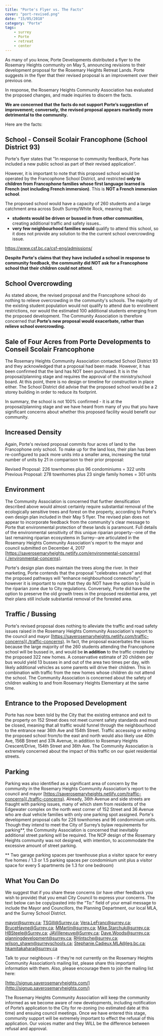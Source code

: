 ```yaml
---
title: "Porte's Flyer vs. The Facts"
cover: "port-revised.png"
date: "15/05/2018"
category: "Porte"
tags:
    - surrey
    - Porte
    - retreat
    - center
---
```


As many of you know, Porte Developments distributed a flyer to the Rosemary Heights community on May 5, announcing revisions to their development proposal for the Rosemary Heights Retreat Lands.  Porte suggests in the flyer that their revised proposal is an improvement over their previous one. 

In response, the Rosemary Heights Community Association has evaluated the proposed changes, and made inquiries to discern the facts.  

**We are concerned that the facts do not support Porte’s suggestion of improvement; conversely, the revised proposal appears markedly more detrimental to the community.**


Here are the facts:

## School - Conseil Scolair Francophone (School District 93)

Porte's flyer states that "In response to community feedback, Porte has included a new public school as part of their revised application”.  


However, it is important to note that this proposed school would be operated by the Francophone School District, and restricted **only to children from Francophone families whose first language learned is French (not including French immersion)**.  This is **NOT a French immersion school**.

The proposed school would have a capacity of 260 students and a large catchment area across South Surrey/White Rock, meaning that:
* **students would be driven or bussed in from other communities**, creating additional traffic and safety issues..
* **very few neighbourhood families would** qualify to attend this school, so it does not provide any solution to the the current school overcrowding issue. 

[https://www.csf.bc.ca/csf-eng/admissions/ ](https://www.csf.bc.ca/csf-eng/admissions/)  

**Despite Porte's claims that they have included a school in response to community feedback, the community did NOT ask for a Francophone school that their children could not attend.**

## School Overcrowding

As stated above, the revised proposal and the Francophone school do nothing to relieve overcrowding in the community's schools.  The majority of the existing student population would not qualify to attend due to enrollment restrictions, nor would the estimated 100 additional students emerging from the proposed development.  The Community Association is therefore concerned that **Porte’s new proposal would exacerbate, rather than relieve school overcrowding.** 
 
## Sale of Four Acres from Porte Developments to Conseil Scolair Francophone

The Rosemary Heights Community Association contacted School District 93 and they acknowledged that a proposal had been made.  However, it has been confirmed that the land has NOT been purchased.  It is in the proposal/planning stage and requires the approval of the ministry/school board.  At this point, there is no design or timeline for construction in place either.  The School District did advise that the proposed school would be a 2 storey building in order to reduce its footprint. 

In summary, the school is not 100% confirmed - it is at the proposal/planning stage and we have heard from many of you that you have significant concerns about whether this proposed facility would benefit our community.

## Increased Density
Again, Porte's revised proposal commits four acres of land to the Francophone only school.  To make up for the land loss, their plan has been re-configured to pack more units into a smaller area, increasing the total number of units by 21 in comparison to their prior proposal:

Revised Proposal:  226 townhomes plus 96 condominiums = 322 units
Previous Proposal: 278 townhomes plus 23 single family homes = 301 units


## Environment

The Community Association is concerned that further densification described above would almost certainly require substantial removal of the ecologically sensitive trees and forest on the property, according to Porte's own design plan included in their May 5 flyer.  The revised plan does not appear to incorporate feedback from the community's clear message to Porte that environmental protection of these lands is paramount. Full details of the environmental sensitivity of this unique riparian property--one of the last remaining riparian ecosystems in Surrey--are articulated in the Rosemary Heights Community Association's report to the mayor and council submitted on December 4, 2017 
[https://saverosemaryheights.netlify.com/environmental-concerns](./environmental-concerns).  

Porte's design plan does maintain the trees along the river.  In their marketing, Porte contends that the proposal "celebrates nature" and that the proposed pathways will “enhance neighbourhood connectivity”, however it is important to note that they do NOT have the option to build in the riparian zone due to City regulations.  Conversely, Porte did have the option to preserve the old growth trees in the proposed residential area, yet their plans still include substantial removal of the forested area.


## Traffic / Bussing

Porte's revised proposal does nothing to alleviate the traffic and road safety issues raised in the Rosemary Heights Community Association's report to the council and mayor [https://saverosemaryheights.netlify.com/traffic-concerns](./traffic-concerns).  In fact, the proposal exacerbates the issues because the large majority of the 260 students attending the Francophone school will be bussed in, and would be **in addition** to the traffic created by the proposed 322 new homes.  A conservative estimate of 20 children per bus would yield 13 busses in and out of the area two times per day, with likely additional vehicles as some parents will drive their children.  This in combination with traffic from the new homes whose children do not attend the school.  The Community Association is concerned about the safety of children walking to and from Rosemary Heights Elementary at the same time.

## Entrance to the Proposed Development

Porte has now been told by the City that the existing entrance and exit to the property on 152 Street does not meet current safety standards and must be closed, meaning that all traffic would funnel through the neighbourhood to the entrance near 36th Ave and 154th Street.  Traffic accessing or exiting the proposed school from/to the east and north would also likely use 40th Ave, 156B Street and 37A Avenue, in addition to Rosemary Heights Crescent/Drive, 154th Street and 36th Ave.  The Community Association is extremely concerned about the impact of this traffic on our quiet residential streets.

  
## Parking

Parking was also identified as a significant area of concern by the community in the Rosemary Heights Community Association's report to the council and mayor  [https://saverosemaryheights.netlify.com/traffic-concerns](./traffic-concerns).  Already, 36th Avenue and side streets are fraught with parking issues, many of which stem from residents of the Edgewater complex on the north west corner of 152 Street and 36 Avenue who are dual vehicle families with only one parking spot assigned.  Porte's development proposal calls for 226 townhomes and 96 condominium units. Though they intend to meet the City of Surrey’s bylaw requirements for parking**, the Community Association is concerned that inevitably additional street parking will be required.  The NCP design of the Rosemary Heights community was not designed, with intention, to accommodate the excessive amount of street parking.

** Two garage parking spaces per townhouse plus a visitor space for every five homes / 1.3 or 1.5 parking spaces per condominium unit plus a visitor space for every 5 apartments (ie 1.3 for one bedroom)

## What You Can Do

We suggest that if you share these concerns (or have other feedback you wish to provide) that you email City Council to express your concerns.  The text below can be copy/pasted into the “To:” field of your email message to include the Mayor and Councillors, the Planning Department, our local MLA, and the Surrey School District.

mayor@surrey.ca; TSGill@Surrey.ca; Vera.LeFranc@surrey.ca; BruceHayne@Surrey.ca; MMartin@surrey.ca; Mike.Starchuk@surrey.ca; HBSteele@Surrey.ca; JAVilleneuve@Surrey.ca; Dave.Woods@surrey.ca; planningdevelopment@surrey.ca; RHintsche@surrey.ca; wilson_shawn@surreyschools.ca; Stephanie.Cadieux.MLA@leg.bc.ca; hkamitakahara@surrey.ca

Talk to your neighbours - if they’re not currently on the Rosemary Heights Community Association’s mailing list, please share this important information with them.  Also, please encourage them to join the mailing list here:

[http://signup.saverosemaryheights.com/](http://signup.saverosemaryheights.com/)

The Rosemary Heights Community Association will keep the community informed as we become aware of new developments, including notification of Porte’s application to the City for re-zoning (no estimated date at this time) and ensuing council meetings.  Once we have entered this stage, community support will be extremely important to effect the refusal of this application.  Our voices matter and they WILL be the difference between refusal and approval.
